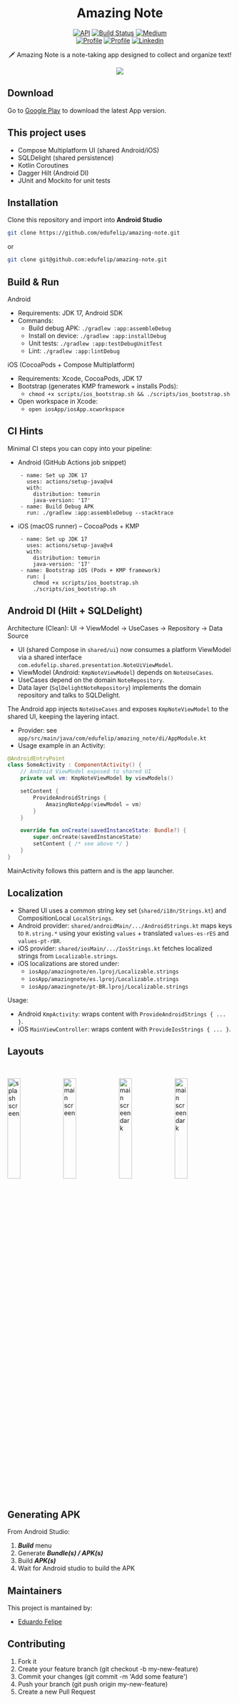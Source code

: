 <h1 align="center">Amazing Note</h1>

<p align="center">
  <a href="https://android-arsenal.com/api?level=24"><img alt="API" src="https://img.shields.io/badge/API-24%2B-brightgreen.svg?style=flat"/></a>
  <a href="https://github.com/edufelip"><img alt="Build Status" src="https://img.shields.io/static/v1?label=Android%20CI&message=passing&color=green&logo=android"/></a>
  <a href="https://medium.com/@eduardofelipi"><img alt="Medium" src="https://img.shields.io/static/v1?label=Medium&message=@edu_santos&color=gray&logo=medium"/></a> <br>
  <a href="https://www.youtube.com/channel/UCYcwwX7nDU_U0FP-TsXMwVg"><img alt="Profile" src="https://img.shields.io/static/v1?label=Youtube&message=edu_santos&color=red&logo=youtube"/></a> 
  <a href="https://github.com/edufelip"><img alt="Profile" src="https://img.shields.io/static/v1?label=Github&message=edufelip&color=white&logo=github"/></a> 
  <a href="https://www.linkedin.com/in/eduardo-felipe-dev/"><img alt="Linkedin" src="https://img.shields.io/static/v1?label=Linkedin&message=edu_santos&color=blue&logo=linkedin"/></a> 
</p>

<p align="center">  
🗡️ Amazing Note is a note-taking app designed to collect and organize text!
</p>

<p align="center">
<img src="https://github.com/edufelip/amazing-note/assets/34727187/d516a2f5-3e2c-43ec-b7f8-c69a3a91d079"/>
</p>

## Download
Go to [Google Play](https://play.google.com/store/apps/details?id=com.edufelip.amazing_note) to download the latest App version.

## This project uses
* Compose Multiplatform UI (shared Android/iOS)
* SQLDelight (shared persistence)
* Kotlin Coroutines
* Dagger Hilt (Android DI)
* JUnit and Mockito for unit tests

## Installation
Clone this repository and import into **Android Studio**
```bash
git clone https://github.com/edufelip/amazing-note.git
```
or

```bash
git clone git@github.com:edufelip/amazing-note.git
```

## Build & Run

Android
- Requirements: JDK 17, Android SDK
- Commands:
  - Build debug APK: `./gradlew :app:assembleDebug`
  - Install on device: `./gradlew :app:installDebug`
  - Unit tests: `./gradlew :app:testDebugUnitTest`
  - Lint: `./gradlew :app:lintDebug`

iOS (CocoaPods + Compose Multiplatform)
- Requirements: Xcode, CocoaPods, JDK 17
- Bootstrap (generates KMP framework + installs Pods):
  - `chmod +x scripts/ios_bootstrap.sh && ./scripts/ios_bootstrap.sh`
- Open workspace in Xcode:
  - `open iosApp/iosApp.xcworkspace`

## CI Hints
Minimal CI steps you can copy into your pipeline:

- Android (GitHub Actions job snippet)
```
    - name: Set up JDK 17
      uses: actions/setup-java@v4
      with:
        distribution: temurin
        java-version: '17'
    - name: Build Debug APK
      run: ./gradlew :app:assembleDebug --stacktrace
```

- iOS (macOS runner) – CocoaPods + KMP
```
    - name: Set up JDK 17
      uses: actions/setup-java@v4
      with:
        distribution: temurin
        java-version: '17'
    - name: Bootstrap iOS (Pods + KMP framework)
      run: |
        chmod +x scripts/ios_bootstrap.sh
        ./scripts/ios_bootstrap.sh
```

## Android DI (Hilt + SQLDelight)

Architecture (Clean): UI → ViewModel → UseCases → Repository → Data Source

- UI (shared Compose in `shared/ui`) now consumes a platform ViewModel via a shared interface `com.edufelip.shared.presentation.NoteUiViewModel`.
- ViewModel (Android: `KmpNoteViewModel`) depends on `NoteUseCases`.
- UseCases depend on the domain `NoteRepository`.
- Data layer (`SqlDelightNoteRepository`) implements the domain repository and talks to SQLDelight.

The Android app injects `NoteUseCases` and exposes `KmpNoteViewModel` to the shared UI, keeping the layering intact.

- Provider: see `app/src/main/java/com/edufelip/amazing_note/di/AppModule.kt`
- Usage example in an Activity:

```kotlin
@AndroidEntryPoint
class SomeActivity : ComponentActivity() {
    // Android ViewModel exposed to shared UI
    private val vm: KmpNoteViewModel by viewModels()

    setContent {
        ProvideAndroidStrings {
            AmazingNoteApp(viewModel = vm)
        }
    }

    override fun onCreate(savedInstanceState: Bundle?) {
        super.onCreate(savedInstanceState)
        setContent { /* see above */ }
    }
}
```

MainActivity follows this pattern and is the app launcher.

## Localization
- Shared UI uses a common string key set (`shared/i18n/Strings.kt`) and CompositionLocal `LocalStrings`.
- Android provider: `shared/androidMain/.../AndroidStrings.kt` maps keys to `R.string.*` using your existing `values` + translated `values-es-rES` and `values-pt-rBR`.
- iOS provider: `shared/iosMain/.../IosStrings.kt` fetches localized strings from `Localizable.strings`.
- iOS localizations are stored under:
  - `iosApp/amazingnote/en.lproj/Localizable.strings`
  - `iosApp/amazingnote/es.lproj/Localizable.strings`
  - `iosApp/amazingnote/pt-BR.lproj/Localizable.strings`

Usage:
- Android `KmpActivity`: wraps content with `ProvideAndroidStrings { ... }`.
- iOS `MainViewController`: wraps content with `ProvideIosStrings { ... }`.

## Layouts
<br>
  <p align="left">
            <img alt="splash screen"
            src="https://lh3.googleusercontent.com/b7ctcDFzKJfA_LxgHtLwRb4FZQ3OhxSTyQlTMpVgMHGI1pUFCcMNnQ19ti4mqXFmWOyw" width="24%" 
            title="splash screen">
            <img alt="main screen"
            src="https://lh3.googleusercontent.com/Wlw4_STM8eb8LvNW74dbHWeTcta7YspbchS6j6cZyrLwiremq45tTvut0q0Mx7z1nqQ" width="24%" 
            title="main screen">
            <img alt="main screen dark"
            src="https://lh3.googleusercontent.com/i8kvks2BcrO8dmY8MWkKZ9qogpOLHS0emmluOiYMcrht_rcg6rln136BjN031j_Pkh8" width="24%" 
            title="main screen dark">
            <img alt="main screen dark"
            src="https://lh3.googleusercontent.com/Gvxgct_SqL06tJhaYdq5sphN9uT29s8fjOFyl25eJbTqzVU8jY9_SxCK1G_M0dgQ8g" width="24%" 
            title="main screen dark">

  
## Generating APK
From Android Studio:
1. ***Build*** menu
2. Generate ***Bundle(s) / APK(s)***
3. Build ***APK(s)***
4. Wait for Android studio to build the APK

## Maintainers
This project is mantained by:
* [Eduardo Felipe](http://github.com/edufelip)

## Contributing

1. Fork it
2. Create your feature branch (git checkout -b my-new-feature)
3. Commit your changes (git commit -m 'Add some feature')
4. Push your branch (git push origin my-new-feature)
5. Create a new Pull Request
